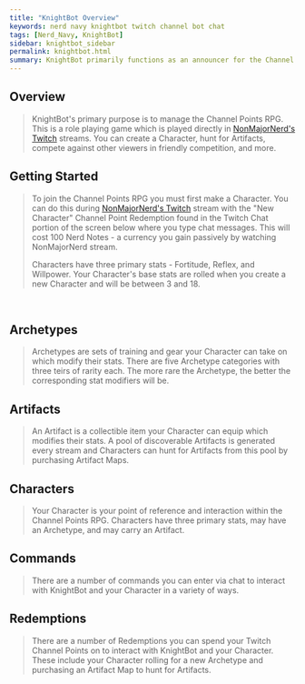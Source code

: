 ```yaml
---
title: "KnightBot Overview"
keywords: nerd navy knightbot twitch channel bot chat
tags: [Nerd_Navy, KnightBot]
sidebar: knightbot_sidebar
permalink: knightbot.html
summary: KnightBot primarily functions as an announcer for the Channel Points RPG where you can create a Character, hunt for Artifacts, and compete against your friends in NonMajorNerd's Twitch chat.
---
```


## Overview

> KnightBot's primary purpose is to manage the Channel Points RPG. This is a role playing game which is played directly in [NonMajorNerd's Twitch](https://www.twitch.tv/nonmajornerd) streams. You can create a Character, hunt for Artifacts, compete against other viewers in friendly competition, and more.

## Getting Started

> To join the Channel Points RPG you must first make a Character. You can do this during [NonMajorNerd's Twitch](https://www.twitch.tv/nonmajornerd) stream with the "New Character" Channel Point Redemption found in the Twitch Chat portion of the screen below where you type chat messages. This will cost 100 Nerd Notes - a currency you gain passively by watching NonMajorNerd stream.
>
> Characters have three primary stats - Fortitude, Reflex, and Willpower. Your Character's base stats are rolled when you create a new Character and will be between 3 and 18.

<br>

## Archetypes

> Archetypes are sets of training and gear your Character can take on which modify their stats. There are five Archetype categories with three teirs of rarity each. The more rare the Archetype, the better the corresponding stat modifiers will be.

## Artifacts

> An Artifact is a collectible item your Character can equip which modifies their stats. A pool of discoverable Artifacts is generated every stream and Characters can hunt for Artifacts from this pool by purchasing Artifact Maps.

## Characters

> Your Character is your point of reference and interaction within the Channel Points RPG. Characters have three primary stats, may have an Archetype, and may carry an Artifact.

## Commands

> There are a number of commands you can enter via chat to interact with KnightBot and your Character in a variety of ways.

## Redemptions

> There are a number of Redemptions you can spend your Twitch Channel Points on to interact with KnightBot and your Character. These include your Character rolling for a new Archetype and purchasing an Artifact Map to hunt for Artifacts.
